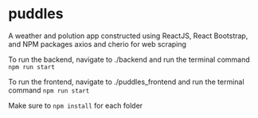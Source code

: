 # puddles

A weather and polution app constructed using ReactJS, React Bootstrap, and NPM packages axios and cherio for web scraping

To run the backend, navigate to ./backend and run the terminal command `npm run start`

To run the frontend, navigate to ./puddles_frontend and run the terminal command `npm run start`

Make sure to `npm install` for each folder
